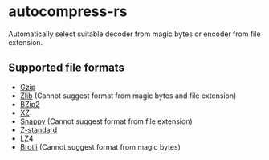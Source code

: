 autocompress-rs
===============

Automatically select suitable decoder from magic bytes or encoder from file extension.

Supported file formats
---------------------

* [Gzip](https://www.ietf.org/rfc/rfc1952.txt)
* [Zlib](https://www.ietf.org/rfc/rfc1950.txt) (Cannot suggest format from magic bytes and file extension)
* [BZip2](https://www.sourceware.org/bzip2/)
* [XZ](https://tukaani.org/xz/format.html)
* [Snappy](https://github.com/google/snappy) (Cannot suggest format from file extension)
* [Z-standard](https://facebook.github.io/zstd/)
* [LZ4](https://www.lz4.org/)
* [Brotli](https://github.com/google/brotli) (Cannot suggest format from magic bytes)